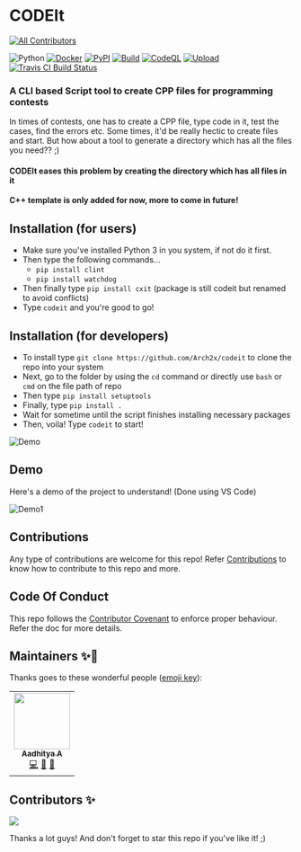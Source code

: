 # CODEIt
<!-- ALL-CONTRIBUTORS-BADGE:START - Do not remove or modify this section -->
[![All Contributors](https://img.shields.io/badge/all_contributors-3-orange.svg?style=flat-square)](#contributors-)
<!-- ALL-CONTRIBUTORS-BADGE:END -->

![Python](https://img.shields.io/badge/Language-Python-blue?style=flat-square&logo=python) [![Docker](https://img.shields.io/badge/-Docker%20Hub-blue?style=flat-square&logo=docker)](https://hub.docker.com/repository/docker/aerox86/codeit) [![PyPI](https://img.shields.io/badge/-PyPI%20Official-green?style=flat-square&logo=python)](https://pypi.org/project/cxit)
[![Build](https://github.com/Arch2x/codeit/workflows/Python%20package/badge.svg)](https://github.com/Arch2x/codeit/actions/workflows/python-package.yml) [![CodeQL](https://github.com/Arch2x/codeit/workflows/CodeQL/badge.svg)](https://github.com/Arch2x/codeit/actions/workflows/codeql-analysis.yml) [![Upload](https://github.com/Arch2x/codeit/workflows/Upload%20Python%20Package/badge.svg)](https://github.com/Arch2x/codeit/actions/workflows/python-publish.yml)
[![Travis CI Build Status](https://travis-ci.com/Arch2x/codeit.svg?branch=master)](https://travis-ci.com/Arch2x/codeit)

### A CLI based Script tool to create CPP files for programming contests

In times of contests, one has to create a CPP file, type code in it, test the cases, find the errors etc. Some times, it'd be really hectic to create files and start. But how about a tool to generate a directory which has all the files you need?? ;)

#### CODEIt eases this problem by creating the directory which has all files in it

**C++ template is only added for now, more to come in future!**

## Installation (for users)
- Make sure you've installed Python 3 in you system, if not do it first.
- Then type the following commands...
  - `pip install clint`
  - `pip install watchdog`
- Then finally type `pip install cxit` (package is still codeit but renamed to avoid conflicts)
- Type `codeit` and you're good to go!

## Installation (for developers)
- To install type `git clone https://github.com/Arch2x/codeit` to clone the repo into your system
- Next, go to the folder by using the `cd` command or directly use `bash` or `cmd` on the file path of repo
- Then type `pip install setuptools`
- Finally, type `pip install .`
- Wait for sometime until the script finishes installing necessary packages
- Then, voila! Type `codeit` to start!   

![Demo](https://raw.githubusercontent.com/alphaX86/codeit/master/code.gif)

## Demo
Here's a demo of the project to understand! (Done using VS Code)

![Demo1](https://raw.githubusercontent.com/alphaX86/codeit/master/Demo.gif)


## Contributions
Any type of contributions are welcome for this repo! Refer [Contributions](./CONTRIBUTING.md) to know how to contribute to this repo and more. 

## Code Of Conduct
This repo follows the [Contributor Covenant](./CODE_OF_CONDUCT.md) to enforce proper behaviour. Refer the doc for more details.

## Maintainers ✨👨

Thanks goes to these wonderful people ([emoji key](https://allcontributors.org/docs/en/emoji-key)):

<!-- ALL-CONTRIBUTORS-LIST:START - Do not remove or modify this section -->
<!-- prettier-ignore-start -->
<!-- markdownlint-disable -->
<table>
  <tr>
    <td align="center"><a href="https://alphax86.github.io"><img src="https://avatars1.githubusercontent.com/u/59508546?v=4?s=100" width="100px;" alt=""/><br /><sub><b>Aadhitya A</b></sub></a><br /><a href="https://github.com/Arch2x/codeit/commits?author=alphaX86" title="Code">💻</a> <a href="#design-alphaX86" title="Design">🎨</a> <a href="https://github.com/Arch2x/codeit/commits?author=alphaX86" title="Documentation">📖</a></td>
  </tr>
</table>

<!-- markdownlint-restore -->
<!-- prettier-ignore-end -->

<!-- ALL-CONTRIBUTORS-LIST:END -->


## Contributors ✨
<a href="https://github.com/Arch2x/codeit/graphs/contributors">
  <img src="https://contrib.rocks/image?repo=Arch2x/codeit" />
</a>


Thanks a lot guys! And don't forget to star this repo if you've like it! ;)
